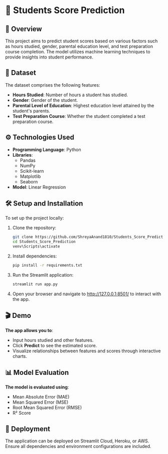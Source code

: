 # 📘 Students Score Prediction

## 📌 Overview

This project aims to predict student scores based on various factors such as hours studied, gender, parental education level, and test preparation course completion. The model utilizes machine learning techniques to provide insights into student performance.

## 🧪 Dataset

The dataset comprises the following features:

- **Hours Studied**: Number of hours a student has studied.
- **Gender**: Gender of the student.
- **Parental Level of Education**: Highest education level attained by the student's parents.
- **Test Preparation Course**: Whether the student completed a test preparation course.

## ⚙️ Technologies Used

- **Programming Language**: Python
- **Libraries**:
  - Pandas
  - NumPy
  - Scikit-learn
  - Matplotlib
  - Seaborn
- **Model**: Linear Regression

## 🛠️ Setup and Installation

To set up the project locally:

1. Clone the repository:

   ```bash
   git clone https://github.com/ShreyaAnand1810/Students_Score_Prediction.git
   cd Students_Score_Prediction
   venv\Scripts\activate

2. Install dependencies:

   ```bash
   pip install -r requirements.txt

3. Run the Streamlit application:

   ```bash
   streamlit run app.py

4. Open your browser and navigate to http://127.0.0.1:8501/ to interact with the app.


## 🎬 Demo

 **The app allows you to**:
- Input hours studied and other features.
- Click **Predict** to see the estimated score.
- Visualize relationships between features and scores through interactive charts.

## 📊 Model Evaluation

**The model is evaluated using**:
- Mean Absolute Error (MAE)
- Mean Squared Error (MSE)
- Root Mean Squared Error (RMSE)
- R² Score

## 🚀 Deployment

The application can be deployed on Streamlit Cloud, Heroku, or AWS. Ensure all dependencies and environment configurations are included.


